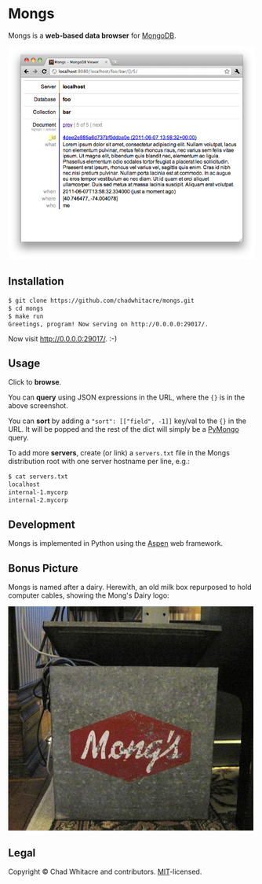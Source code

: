 # Mongs

Mongs is a **web-based data browser** for <a
href="http://www.mongodb.org/">MongoDB</a>.

<img src="readme/mongs.png" class="screenshot" />

## Installation

```
$ git clone https://github.com/chadwhitacre/mongs.git
$ cd mongs
$ make run
Greetings, program! Now serving on http://0.0.0.0:29017/.
```

Now visit http://0.0.0.0:29017/. :-)

## Usage

Click to **browse**.

You can **query** using JSON expressions in the URL, where the `{}` is in the
above screenshot.

You can **sort** by adding a `"sort": [["field", -1]]` key/val to the `{}` in
the URL. It will be popped and the rest of the dict will simply be a
[PyMongo](https://api.mongodb.com/python/current/) query.

To add more **servers**, create (or link) a `servers.txt` file in the Mongs
distribution root with one server hostname per line, e.g.:

```
$ cat servers.txt
localhost
internal-1.mycorp
internal-2.mycorp
```


<h2>Development</h2>

Mongs is implemented in Python using the [Aspen](http://aspen.io/) web
framework.


<h2>Bonus Picture</h2>

Mongs is named after a dairy. Herewith, an old milk box repurposed to hold
computer cables, showing the Mong's Dairy logo:

<img src="readme/mongs.jpg" alt="Old timey milk box with Mong's logo">


<h2>Legal</h2>

Copyright &copy; Chad Whitacre and contributors. <a
href="http://www.opensource.org/licenses/mit-license.php">MIT</a>-licensed.
